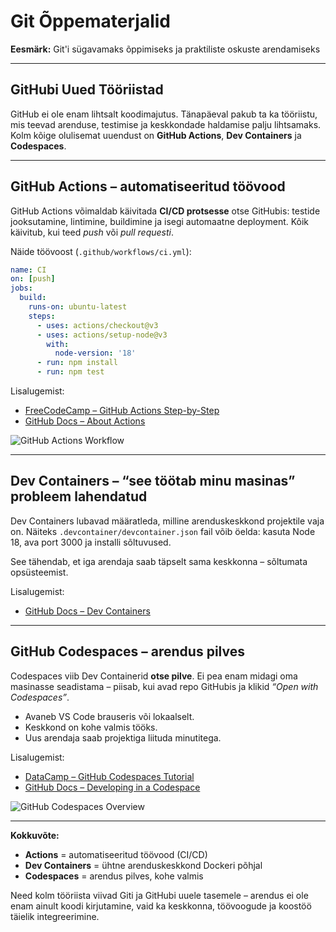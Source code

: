 # Git Õppematerjalid

**Eesmärk:** Git'i sügavamaks õppimiseks ja praktiliste oskuste arendamiseks  

---

## GitHubi Uued Tööriistad

GitHub ei ole enam lihtsalt koodimajutus. Tänapäeval pakub ta ka tööriistu, mis teevad arenduse, testimise ja keskkondade haldamise palju lihtsamaks. Kolm kõige olulisemat uuendust on **GitHub Actions**, **Dev Containers** ja **Codespaces**.

---

## GitHub Actions – automatiseeritud töövood

GitHub Actions võimaldab käivitada **CI/CD protsesse** otse GitHubis: testide jooksutamine, lintimine, buildimine ja isegi automaatne deployment. Kõik käivitub, kui teed *push* või *pull requesti*.

Näide töövoost (`.github/workflows/ci.yml`):

```yaml
name: CI
on: [push]
jobs:
  build:
    runs-on: ubuntu-latest
    steps:
      - uses: actions/checkout@v3
      - uses: actions/setup-node@v3
        with:
          node-version: '18'
      - run: npm install
      - run: npm test
```

 Lisalugemist:

* [FreeCodeCamp – GitHub Actions Step-by-Step](https://www.freecodecamp.org/news/learn-to-use-github-actions-step-by-step-guide/)
* [GitHub Docs – About Actions](https://docs.github.com/en/actions)

![GitHub Actions Workflow](https://miro.medium.com/v2/resize\:fit:720/format\:webp/0*sQyU_6RKSft1_DR0)

---

##  Dev Containers – “see töötab minu masinas” probleem lahendatud

Dev Containers lubavad määratleda, milline arenduskeskkond projektile vaja on.
Näiteks `.devcontainer/devcontainer.json` fail võib öelda: kasuta Node 18, ava port 3000 ja installi sõltuvused.

See tähendab, et iga arendaja saab täpselt sama keskkonna – sõltumata opsüsteemist.

 Lisalugemist:

* [GitHub Docs – Dev Containers](https://code.visualstudio.com/docs/devcontainers/containers)

---

## GitHub Codespaces – arendus pilves

Codespaces viib Dev Containerid **otse pilve**. Ei pea enam midagi oma masinasse seadistama – piisab, kui avad repo GitHubis ja klikid *“Open with Codespaces”*.

* Avaneb VS Code brauseris või lokaalselt.
* Keskkond on kohe valmis tööks.
* Uus arendaja saab projektiga liituda minutitega.

 Lisalugemist:

* [DataCamp – GitHub Codespaces Tutorial](https://www.datacamp.com/tutorial/github-codespaces)
* [GitHub Docs – Developing in a Codespace](https://docs.github.com/en/codespaces/developing-in-a-codespace/developing-in-a-codespace)

![GitHub Codespaces Overview](https://docs.github.com/assets/cb-355846/mw-1440/images/help/codespaces/codespace-overview-annotated.webp)

---

 **Kokkuvõte:**

* **Actions** = automatiseeritud töövood (CI/CD)
* **Dev Containers** = ühtne arenduskeskkond Dockeri põhjal
* **Codespaces** = arendus pilves, kohe valmis

Need kolm tööriista viivad Giti ja GitHubi uuele tasemele – arendus ei ole enam ainult koodi kirjutamine, vaid ka keskkonna, töövoogude ja koostöö täielik integreerimine.
